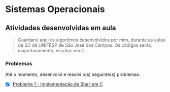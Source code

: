 # Sistemas Operacionais
## Atividades desenvolvidas em aula


> Guardarei aqui os algoritmos desenvolvidos por mim, durante as aulas de SO da UNIFESP de São José dos Campos. Os códigos serão, majoritariamente, escritos em C.

### Problemas

Até o momento, desenvolvi e resolvi o(s) seguinte(s) problemas:

- [x] [Problema 1 - Implementação de Shell em C](src/Problema%2001%20-%20SHELL/)
